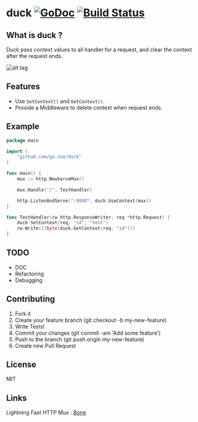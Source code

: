 duck [![GoDoc](https://godoc.org/github.com/go-zoo/duck?status.png)](http://godoc.org/github.com/go-zoo/claw) [![Build Status](https://travis-ci.org/go-zoo/duck.svg?branch=master)](https://travis-ci.org/go-zoo/duck)
=======

## What is duck ?

Duck pass context values to all handler for a request,
and clear the context after the request ends.

![alt tag](http://i.dailymail.co.uk/i/pix/2007/06_03/WimbDuck2R2906_468x287.jpg)

## Features

- Use `SetContext()` and `GetContext()`.
- Provide a Middleware to delete context when request ends.

## Example
```go
package main

import (
    "github.com/go-zoo/duck"
)

func main() {
    mux := http.NewServeMux()

    mux.Handle("/", TestHandler)

	http.ListenAndServe(":8080", duck.UseContext(mux))
}

func TestHandler(rw http.ResponseWriter, req *http.Request) {
    duck.SetContext(req, "id", "test")
    rw.Write([]byte(duck.GetContext(req, "id")))
}

```

## TODO
- DOC
- Refactoring
- Debugging

## Contributing

1. Fork it
2. Create your feature branch (git checkout -b my-new-feature)
3. Write Tests!
4. Commit your changes (git commit -am 'Add some feature')
5. Push to the branch (git push origin my-new-feature)
6. Create new Pull Request

## License
MIT

## Links

Lightning Fast HTTP Mux : [Bone](https://github.com/go-zoo/bone)
